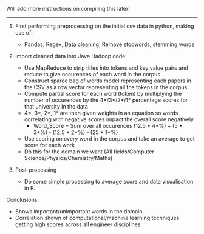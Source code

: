 Will add more instructions on compiling this later!

------------------------------------------------------------------------------------------------------------------------------------------
1) First performing preprocessing on the initial csv data in python, making use of:
    - Pandas, Regex, Data cleaning, Remove stopwords, stemming words
  
2) Import cleaned data into Java Hadoop code:
    - Use MapReduce to strip titles into tokens and key value pairs and reduce to give occurences of each word in the corpus
    - Construct sparce bag of words model representing each papers in the CSV as a row vector representing all the tokens in the corpus
    - Compute partial score for each word (token) by multiplying the number of occurences by the 4*/3*/2*/1* percentage scores for that university in the data
    - 4*, 3*, 2*, 1* are then given weights in an equation so words correlating with negative scores impact the overall score negatively
        - Word_Score = Sum over all occurences (12.5 * 4*%) + (5 * 3*%) - (12.5 * 2*%) - (25 * 1*%)
    - Use scoring on every word in the corpus and take an average to get score for each work
    - Do this for the domain we want (All fields/Computer Science/Physics/Chemistry/Maths)
  
3) Post-processing
    - Do some simple processing to average score and data visualisation in R.
  
  
Conclusions:
  - Shows important/unimportant words in the domain
  - Correlation shown of computational/machine learning techniques getting high scores across all engineer disciplines
 
      
